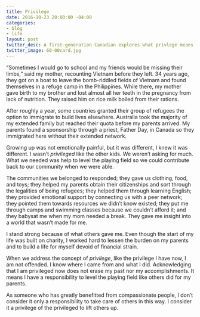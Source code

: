 ```yaml
---
title: Privilege
date: 2016-10-23 20:00:00 -04:00
categories:
- blog
- life
layout: post
twitter_desc: A first-generation Canadian explores what privlege means.
twitter_image: 60-00card.jpg
---
```


“Sometimes I would go to school and my friends would be missing their limbs,” said my mother, recounting Vietnam before they left. 34 years ago, they got on a boat to leave the bomb-riddled fields of Vietnam and found themselves in a refuge camp in the Philippines. While there, my mother gave birth to my brother and lost almost all her teeth in the pregnancy from lack of nutrition. They raised him on rice milk boiled from their rations.

After roughly a year, some countries granted their group of refugees the option to immigrate to build lives elsewhere. Australia took the majority of my extended family but reached their quota before my parents arrived. My parents found a sponsorship through a priest, Father Day, in Canada so they immigrated here without their extended network.

Growing up was not emotionally painful, but it was different, I knew it was different. I wasn’t *privileged* like the other kids. We weren’t asking for much. What we needed was help to level the playing field so we could contribute back to our community when we were able.

The communities we belonged to responded; they gave us clothing, food, and toys; they helped my parents obtain their citizenships and sort through the legalities of being refugees; they helped them through learning English; they provided emotional support by connecting us with a peer network; they pointed them towards resources we didn’t know existed; they put me through camps and swimming classes because we couldn’t afford it; and they babysat me when my mom needed a break. They gave me insight into a world that wasn’t made for me.

I stand strong because of what others gave me. Even though the start of my life was built on charity, I worked hard to lessen the burden on my parents and to build a life for myself devoid of financial strain. 

When we address the concept of *privilege*, like the privilege I have now, I am not offended. I know where I came from and what I did. Acknowledging that I am privileged now does not erase my past nor my accomplishments. It means I have a responsibility to level the playing field like others did for my parents.

As someone who has greatly benefitted from compassionate people, I don’t consider it only a responsibility to take care of others in this way. I consider it a privilege of the privileged to lift others up.